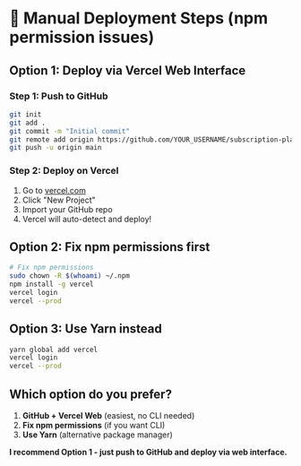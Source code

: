 # 🚀 Manual Deployment Steps (npm permission issues)

## Option 1: Deploy via Vercel Web Interface

### Step 1: Push to GitHub
```bash
git init
git add .
git commit -m "Initial commit"
git remote add origin https://github.com/YOUR_USERNAME/subscription-platform.git
git push -u origin main
```

### Step 2: Deploy on Vercel
1. Go to [vercel.com](https://vercel.com)
2. Click "New Project"
3. Import your GitHub repo
4. Vercel will auto-detect and deploy!

## Option 2: Fix npm permissions first
```bash
# Fix npm permissions
sudo chown -R $(whoami) ~/.npm
npm install -g vercel
vercel login
vercel --prod
```

## Option 3: Use Yarn instead
```bash
yarn global add vercel
vercel login
vercel --prod
```

## Which option do you prefer?
1. **GitHub + Vercel Web** (easiest, no CLI needed)
2. **Fix npm permissions** (if you want CLI)
3. **Use Yarn** (alternative package manager)

**I recommend Option 1 - just push to GitHub and deploy via web interface.**